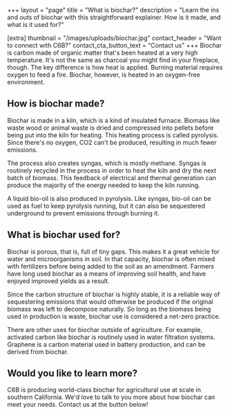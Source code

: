 +++
layout = "page"
title = "What is biochar?"
description = "Learn the ins and outs of biochar with this straightforward explainer. How is it made, and what is it used for?"

[extra]
thumbnail = "/images/uploads/biochar.jpg"
contact_header = "Want to connect with C6B?"
contact_cta_button_text = "Contact us"
+++
Biochar is carbon made of organic matter that's been heated at a very high temperature. It's not the same as charcoal you might find in your fireplace, though. The key difference is how heat is applied. Burning material requires oxygen to feed a fire. Biochar, however, is heated in an oxygen-free environment.

## How is biochar made? 

Biochar is made in a kiln, which is a kind of insulated furnace. Biomass like waste wood or animal waste is dried and compressed into pellets before being put into the kiln for heating. This heating process is called pyrolysis. Since there's no oxygen, CO2 can't be produced, resulting in much fewer emissions.    

The process also creates syngas, which is mostly methane. Syngas is routinely recycled in the process in order to heat the kiln and dry the next batch of biomass. This feedback of electrical and thermal generation can produce the majority of the energy needed to keep the kiln running.

A liquid bio-oil is also produced in pyrolysis. Like syngas, bio-oil can be used as fuel to keep pyrolysis running, but it can also be sequestered underground to prevent emissions through burning it.  

## What is biochar used for?

Biochar is porous, that is, full of tiny gaps. This makes it a great vehicle for water and microorganisms in soil. In that capacity, biochar is often mixed with fertilizers before being added to the soil as an amendment. Farmers have long used biochar as a means of improving soil health, and have enjoyed improved yields as a result.    

Since the carbon structure of biochar is highly stable, it is a reliable way of sequestering emissions that would otherwise be produced if the original biomass was left to decompose naturally. So long as the biomass being used in production is waste, biochar use is considered a net-zero practice.

There are other uses for biochar outside of agriculture. For example, activated carbon like biochar is routinely used in water filtration systems. Graphene is a carbon material used in battery production, and can be derived from biochar. 

## Would you like to learn more?

C6B is producing world-class biochar for agricultural use at scale in southern California. We'd love to talk to you more about how biochar can meet your needs. Contact us at the button below!

